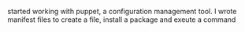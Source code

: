 started working with puppet, a configuration management tool. I wrote manifest files to create a file, install a package and exeute a command
